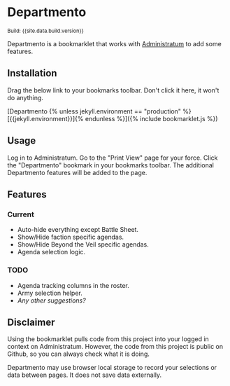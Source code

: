---
---

# Departmento

<sub>Build: {{site.data.build.version}}</sub>

Departmento is a bookmarklet that works with [Administratum](https://www.administratum.net)
to add some features.

## Installation

Drag the below link to your bookmarks toolbar. Don't click it here, it won't do anything.

[Departmento {% unless jekyll.environment == "production" %}[{{jekyll.environment}}]{% endunless %}]({% include bookmarklet.js %})

## Usage

Log in to Administratum. Go to the "Print View" page for your force. Click the "Departmento"
bookmark in your bookmarks toolbar. The additional Departmento features will be added to
the page.

## Features

### Current

- Auto-hide everything except Battle Sheet.
- Show/Hide faction specific agendas.
- Show/Hide Beyond the Veil specific agendas.
- Agenda selection logic.

### TODO

- Agenda tracking columns in the roster.
- Army selection helper.
- _Any other suggestions?_

## Disclaimer

Using the bookmarklet pulls code from this project into your logged in context on
Administratum. However, the code from this project is public on Github, so you
can always check what it is doing.

Departmento may use browser local storage to record your selections or data between
pages. It does not save data externally.
